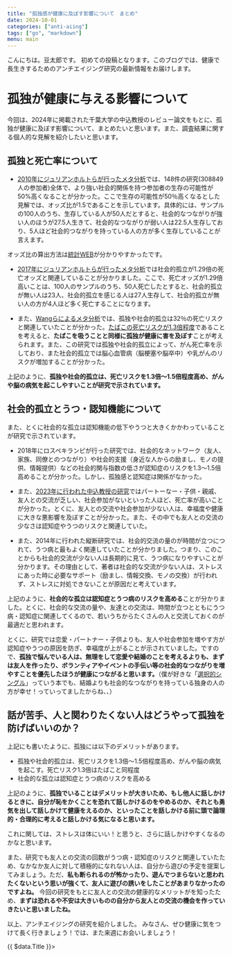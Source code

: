 ```yaml
---
title: "孤独感が健康に及ぼす影響について　まとめ"
date: 2024-10-01
categories: ["anti-aiing"]
tags: ["go", "markdown"]
menu: main
---
```


こんにちは。豆太郎です。
初めての投稿となります。このブログでは、健康で長生きするためのアンチエイジング研究の最新情報をお届けします。

# 孤独が健康に与える影響について

今回は、2024年に掲載された千葉大学の中込教授のレビュー論文をもとに、孤独が健康に及ぼす影響について、まとめたいと思います。また、調査結果に関する個人的な見解を紹介したいと思います。

## 孤独と死亡率について

- [2010年にジュリアンホルトらが行ったメタ分析](https://journals.plos.org/plosmedicine/article?id=10.1371/journal.pmed.1000316)では、148件の研究(308849人の参加者)全体で、より強い社会的関係を持つ参加者の生存の可能性が50%高くなることが分かった。ここで生存の可能性が50％高くなるとした見解では、オッズ比が1.5であることを示しています。具体的には、サンプルの100人のうち、生存している人が50人だとすると、社会的なつながりが強い人のほうが27.5人生きて、社会的なつながりが弱い人は22.5人生存しており、5人ほど社会的つながりを持っている人の方が多く生存していることが言えます。

オッズ比の算出方法は[統計WEB](https://bellcurve.jp/statistics/course/26781.html?srsltid=AfmBOoqYoMvo1Lb1i-Bgog10tuQWW4jKpDioYL7GqJ5Dm_VM5TcPf4ZA)が分かりやすかったです。


- [2017年にジュリアンホルトらが行ったメタ分析](https://www.ncbi.nlm.nih.gov/pmc/articles/PMC5598785/)では社会的孤立が1.29倍の死亡オッズと関連していることが分かりました。ここで、死亡オッズが1.29倍高いことは、100人のサンプルのうち、50人死亡したとすると、社会的孤立が無い人は23人、社会的孤立を感じる人は27人生存して、社会的孤立が無い人の方が4人ほど多く死亡することになります。

- また、[Wangらによるメタ分析](https://www.nature.com/articles/s41562-023-01617-6)では、孤独や社会的孤立は32％の死亡リスクと関連していたことが分かった。[たばこの死亡リスクが1.3倍程度](https://epi.ncc.go.jp/jphc/outcome/252.html#:~:text=%E3%81%AA%E3%81%84%E4%BA%BA%E3%82%88%E3%82%8A%E3%80%81-,%E7%B7%8F%E6%AD%BB%E4%BA%A1%E3%81%A7%E3%81%AF%E7%94%B7%E5%A5%B3%E3%81%A8%E3%82%821.3%E5%80%8D,-%E3%80%81%E3%81%8C%E3%82%93%E6%AD%BB%E4%BA%A1%E3%81%A7%E3%81%AF)であることを考えると、**たばこを吸うことと同様に孤独が健康に害を及ぼす**ことが考えられます。また、この研究では孤独や社会的孤立によって、がん死亡率を示しており、また社会的孤立では脳心血管病（脳梗塞や脳卒中）や乳がんのリスクが増加することが分かった。


上記のように、**孤独や社会的孤立は、死亡リスクを1.3倍～1.5倍程度高め、がんや脳の病気を起こしやすいことが研究で示されています。**

## 社会的孤立とうつ・認知機能について

また、とくに社会的な孤立は認知機能の低下やうつと大きくかかわっていることが研究で示されています。

- 2018年にロスペキランピが行った研究では、社会的なネットワーク（友人、家族、同僚とのつながり）や社会的支援（身近な人からの励まし、モノの提供、情報提供）などの社会的関与指数の低さが認知症のリスクを1.3～1.5倍高めることが分かった。しかし、孤独感と認知症は関係がなかった。

- また、[2023年に行われた中込教授の研究](https://www.sciencedirect.com/science/article/abs/pii/S0277953623002940)ではパートーなー・子供・親戚、友人との交流が乏しい、社会参加がないといった人ほど、死亡率が高いことが分かった。とくに、友人との交流や社会参加が少ない人は、幸福度や健康に大きな悪影響を及ぼすことが分かった。また、その中でも友人との交流の少なさは認知症やうつのリスクと関連していた。

- また、2014年に行われた縦断研究では、社会的交流の量のが時間が立つにつれて、うつ病と最もよく関連していたことが分かりました。つまり、このことからも社会的交流が少ない人は長期的に見て、うつ病になりやすいことが分かります。その理由として、著者は社会的な交流が少ない人は、ストレスにあった時に必要なサポート（励まし、情報交換、モノの交換）が行われず、ストレスに対処できないことが原因だと考えています。


上記のように、**社会的な孤立は認知症とうつ病のリスクを高める**ことが分かりました。とくに、社会的な交流の量や、友達との交流は、時間が立つとともにうつ病・認知症に関連してくるので、若いうちからたくさんの人と交流しておくのが最適だと思われます。


とくに、研究では恋愛・パートナー・子供よりも、友人や社会参加を増やす方が認知症やうつの原因を防ぎ、幸福度が上がることが示されていました。ですので、**孤独で悩んでいる人は、無理をして恋愛や結婚のことを考えるよりも、まずは友人を作ったり、ボランティアやイベントの手伝い等の社会的なつながりを増やすことを優先したほうが健康につながると思います。**（僕が好きな「[選択的シングル](https://books.rakuten.co.jp/rb/17455653/)」っていう本でも、結婚よりも社会的なつながりを持っている独身の人の方が幸せ！っていってましたからね、、）

## 話が苦手、人と関わりたくない人はどうやって孤独を防げばいいのか？

上記にも書いたように、孤独には以下のデメリットがあります。

- 孤独や社会的孤立は、死亡リスクを1.3倍～1.5倍程度高め、がんや脳の病気を起こす。死亡リスク1.3倍はたばこと同程度
- 社会的な孤立は認知症とうつ病のリスクを高める

上記のように、**孤独でいることはデメリットが大きいため、もし他人に話しかけるときに、自分が恥をかくことを恐れて話しかけるのをやめるのか、それとも勇気を出して話しかけて健康をえるのか、といったことを話しかける前に頭で論理的・合理的に考えると話しかける気になると思います。**

これに関しては、ストレスは体にいい！と思うと、さらに話しかけやすくなるのかなと思います。

また、研究でも友人との交流の回数がうつ病・認知症のリスクと関連していたため、なかなか友人に対して積極的になれない人は、自分から遊びの予定を提案してみましょう。ただ、**私も断られるのが怖かったり、遊んでつまらないと思われたくないという思いが強くて、友人に遊びの誘いをしたことがあまりなかったのですよね。**
今回の研究をもとに友人との交流の健康的なメリットがを知ったため、**まずは恐れるや不安は大きいものの自分から友人との交流の機会を作っていきたいと思いましたね。**


以上、アンチエイジングの研究を紹介しました。
みなさん、ぜひ健康に気をつけて長く行きましょう！では、また来週にお会いしましょう！
<div>
  {{ $data.Title }}>
</div>
